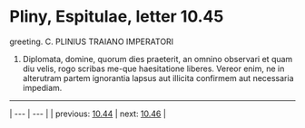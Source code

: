# Pliny, Espitulae, letter 10.45

greeting. C. PLINIUS TRAIANO IMPERATORI



1. Diplomata, domine, quorum dies praeterit, an omnino observari et quam diu velis, rogo scribas me-que haesitatione liberes. Vereor enim, ne in alterutram partem ignorantia lapsus aut illicita confirmem aut necessaria impediam.



---

| --- | --- |
| previous: [10.44](../10.44/) | next: [10.46](../10.46/) |